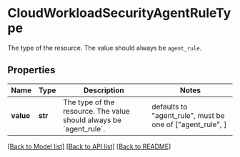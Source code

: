 # CloudWorkloadSecurityAgentRuleType

The type of the resource. The value should always be `agent_rule`.

## Properties

| Name      | Type    | Description                                                                  | Notes                                                     |
| --------- | ------- | ---------------------------------------------------------------------------- | --------------------------------------------------------- |
| **value** | **str** | The type of the resource. The value should always be &#x60;agent_rule&#x60;. | defaults to "agent_rule", must be one of ["agent_rule", ] |

[[Back to Model list]](README.md#documentation-for-models) [[Back to API list]](README.md#documentation-for-api-endpoints) [[Back to README]](README.md)

